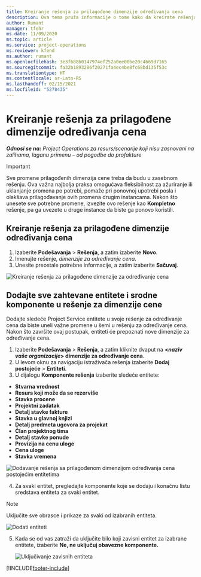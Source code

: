 ```yaml
---
title: Kreiranje rešenja za prilagođene dimenzije određivanja cena
description: Ova tema pruža informacije o tome kako da kreirate rešenja za prilagođene dimenzije određivanja cena.
author: Rumant
manager: tfehr
ms.date: 11/09/2020
ms.topic: article
ms.service: project-operations
ms.reviewer: kfend
ms.author: rumant
ms.openlocfilehash: 3e3f688b0147974ef252a0ee00be20c4669d7165
ms.sourcegitcommit: fa32b1893286f20271fa4ec4be8fc68bd135f53c
ms.translationtype: HT
ms.contentlocale: sr-Latn-RS
ms.lasthandoff: 02/15/2021
ms.locfileid: "5278435"
---
```

# <a name="create-a-solution-for-custom-pricing-dimensions"></a>Kreiranje rešenja za prilagođene dimenzije određivanja cena

 _**Odnosi se na:** Project Operations za resurs/scenarije koji nisu zasnovani na zalihama, laganu primenu – od pogodbe do profakture_ 

>[!IMPORTANT]
>Sve promene prilagođenih dimenzija cene treba da budu u zasebnom rešenju. Ova važna najbolja praksa omogućava fleksibilnost za ažuriranje ili uklanjanje promena po potrebi, pomaže pri ponovnoj upotrebi posla i olakšava prilagođavanje ovih promena drugim instancama. Nakon što unesete sve potrebne promene, izvezite ovo rešenje kao **Kompletno** rešenje, pa ga uvezete u druge instance da biste ga ponovo koristili.

## <a name="create-a-solution-for-custom-pricing-dimensions"></a>Kreiranje rešenja za prilagođene dimenzije određivanja cena

1.  Izaberite **Podešavanja** > **Rešenja**, a zatim izaberite **Novo**.
2.  Imenujte rešenje, *<your organization name> dimenzije za određivanje cena*.
3. Unesite preostale potrebne informacije, a zatim izaberite **Sačuvaj**.

  ![Kreiranje rešenja za prilagođene dimenzije za određivanje cena](./media/Creation-of-custom-pricing-dimension-solution.png)
 
## <a name="add-all-required-entities-and-related-components-to-the-pricing-dimension-solution"></a>Dodajte sve zahtevane entitete i srodne komponente u rešenje za dimenzije cene

Dodajte sledeće Project Service entitete u svoje rešenje za određivanje cena da biste uneli važne promene u šemi u rešenju za određivanje cena. Nakon što završite ovaj postupak, entiteti će prepoznati nove dimenzije za određivanje cena.

1.  Izaberite **Podešavanja** > **Rešenja**, a zatim kliknite dvaput na **<*naziv vaše organizacije*> dimenzije za određivanje cena**.
2.  U levom oknu za navigaciju istraživača rešenja izaberite **Dodaj postojeće** > **Entiteti**.
3.  U dijalogu **Komponente rešenja** izaberite sledeće entitete:
 
   - **Stvarna vrednost**
   - **Resurs koji može da se rezerviše**
   - **Stavka procene**
   - **Projektni zadatak**
   - **Detalj stavke fakture**
   - **Stavka u glavnoj knjizi**
   - **Detalj predmeta ugovora za projekat**
   - **Član projektnog tima**
   - **Detalj stavke ponude**
   - **Provizija na cenu uloge**
   - **Cena uloge**
   - **Stavka vremena**
 
   ![Dodavanje rešenja sa prilagođenom dimenzijom određivanja cena postojećim entitetima](./media/Existing-entities-to-PD-solution.png)
 
 4. Za svaki entitet, pregledajte komponente koje se dodaju i konačnu listu sredstava entiteta za svaki entitet. 

   >[!NOTE]
   > Uključite sve obrasce i prikaze za svaki od izabranih entiteta.

  ![Dodati entiteti](./media/solution-component-selection.png)


5.  Kada se od vas zatraži da uključite bilo koji zavisni entitet za izabrane entitete, izaberite **Ne, ne uključuj obavezne komponente.**

    ![Uključivanje zavisnih entiteta](./media/Do-not-include-required.png)


[!INCLUDE[footer-include](../includes/footer-banner.md)]